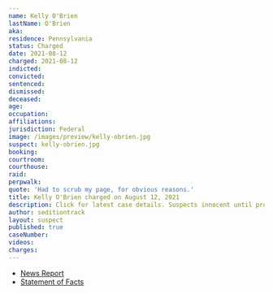 ```yaml
---
name: Kelly O'Brien
lastName: O'Brien
aka:
residence: Pennsylvania
status: Charged
date: 2021-08-12
charged: 2021-08-12
indicted:
convicted:
sentenced:
dismissed:
deceased:
age:
occupation:
affiliations:
jurisdiction: Federal
image: /images/preview/kelly-obrien.jpg
suspect: kelly-obrien.jpg
booking:
courtroom:
courthouse:
raid:
perpwalk:
quote: 'Had to scrub my page, for obvious reasons.'
title: Kelly O'Brien charged on August 12, 2021
description: Click for latest case details. Suspects innocent until proven guilty.
author: seditiontrack
layout: suspect
published: true
caseNumber:
videos:
charges:
---
```

- [News Report](https://www.mcall.com/news/pennsylvania/mc-nws-pa-lehigh-woman-charged-capitol-20210820-gsmk4wiaxrb63gtobzny7ujvcq-story.html)
- [Statement of Facts](https://extremism.gwu.edu/sites/g/files/zaxdzs2191/f/Kelly%20O%27Brien%20Statement%20of%20Facts.pdf)
